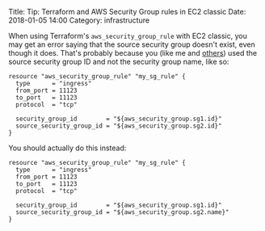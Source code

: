 Title: Tip: Terraform and AWS Security Group rules in EC2 classic
Date: 2018-01-05 14:00
Category: infrastructure

When using Terraform's `aws_security_group_rule` with EC2 classic, you may get an error
saying that the source security group doesn't exist, even though it does. That's probably
because you (like me and [others](https://github.com/hashicorp/terraform/issues/5532)) 
used the source security group ID and not the security group name, like so:

```
resource "aws_security_group_rule" "my_sg_rule" {
  type      = "ingress"
  from_port = 11123
  to_port   = 11123
  protocol  = "tcp"

  security_group_id        = "${aws_security_group.sg1.id}"
  source_security_group_id = "${aws_security_group.sg2.id}"
}
```

You should actually do this instead:

```
resource "aws_security_group_rule" "my_sg_rule" {
  type      = "ingress"
  from_port = 11123
  to_port   = 11123
  protocol  = "tcp"

  security_group_id        = "${aws_security_group.sg1.id}"
  source_security_group_id = "${aws_security_group.sg2.name}"
}
```

